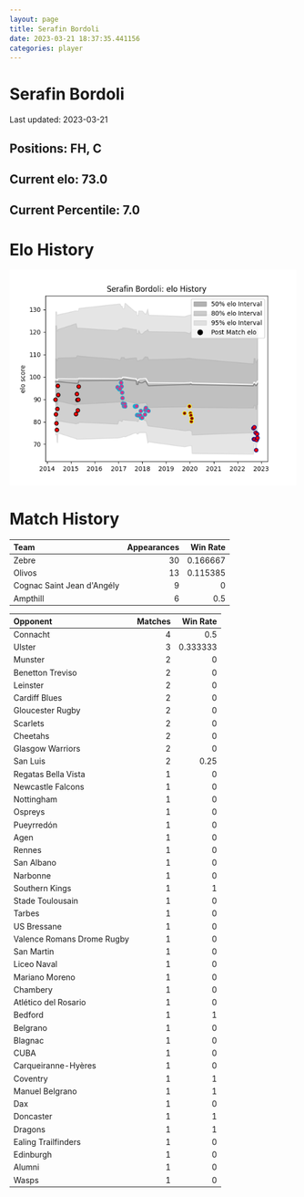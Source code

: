 ```yaml
---  
layout: page  
title: Serafin Bordoli  
date: 2023-03-21 18:37:35.441156  
categories: player  
---
```

# Serafin Bordoli


Last updated: 2023-03-21
## Positions: FH, C

## Current elo: 73.0

## Current Percentile: 7.0

# Elo History


![elo history](history_SerafinBordoli.png)
# Match History


| Team                       |   Appearances |   Win Rate |
|:---------------------------|--------------:|-----------:|
| Zebre                      |            30 |   0.166667 |
| Olivos                     |            13 |   0.115385 |
| Cognac Saint Jean d'Angély |             9 |   0        |
| Ampthill                   |             6 |   0.5      |

| Opponent                   |   Matches |   Win Rate |
|:---------------------------|----------:|-----------:|
| Connacht                   |         4 |   0.5      |
| Ulster                     |         3 |   0.333333 |
| Munster                    |         2 |   0        |
| Benetton Treviso           |         2 |   0        |
| Leinster                   |         2 |   0        |
| Cardiff Blues              |         2 |   0        |
| Gloucester Rugby           |         2 |   0        |
| Scarlets                   |         2 |   0        |
| Cheetahs                   |         2 |   0        |
| Glasgow Warriors           |         2 |   0        |
| San Luis                   |         2 |   0.25     |
| Regatas Bella Vista        |         1 |   0        |
| Newcastle Falcons          |         1 |   0        |
| Nottingham                 |         1 |   0        |
| Ospreys                    |         1 |   0        |
| Pueyrredón                 |         1 |   0        |
| Agen                       |         1 |   0        |
| Rennes                     |         1 |   0        |
| San Albano                 |         1 |   0        |
| Narbonne                   |         1 |   0        |
| Southern Kings             |         1 |   1        |
| Stade Toulousain           |         1 |   0        |
| Tarbes                     |         1 |   0        |
| US Bressane                |         1 |   0        |
| Valence Romans Drome Rugby |         1 |   0        |
| San Martin                 |         1 |   0        |
| Liceo Naval                |         1 |   0        |
| Mariano Moreno             |         1 |   0        |
| Chambery                   |         1 |   0        |
| Atlético del Rosario       |         1 |   0        |
| Bedford                    |         1 |   1        |
| Belgrano                   |         1 |   0        |
| Blagnac                    |         1 |   0        |
| CUBA                       |         1 |   0        |
| Carqueiranne-Hyères        |         1 |   0        |
| Coventry                   |         1 |   1        |
| Manuel Belgrano            |         1 |   1        |
| Dax                        |         1 |   0        |
| Doncaster                  |         1 |   1        |
| Dragons                    |         1 |   1        |
| Ealing Trailfinders        |         1 |   0        |
| Edinburgh                  |         1 |   0        |
| Alumni                     |         1 |   0        |
| Wasps                      |         1 |   0        |